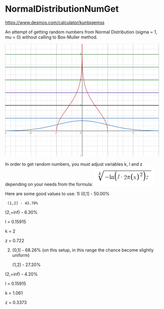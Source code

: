 # NormalDistributionNumGet
https://www.desmos.com/calculator/kuntqqemss

An attempt of getting random numbers from Normal Distribution (sigma = 1, mu = 0) without calling to Box-Muller method.

![Sample](Sample.png)

In order to get random numbers, you must adjust variables k, l and z depending on your needs from the formula:
![formula](formula.png)

Here are some good values to use:
1)
     (0,1] - 50.00%
     
     (1,2] - 43.70%
     
  (2,+inf) -  6.30%
  
  
  l = 0.15915
  
  k = 2
  
  z = 0.722
  
 2)
     (0,1] - 68.26%   (on this setup, in this range the chance become slightly uniform)
     
     (1,2] - 27.20%
     
  (2,+inf) -  4.20%
 
 
  l = 0.15915
  
  k = 1.061
  
  z = 0.3373
  
  
    
     
     
